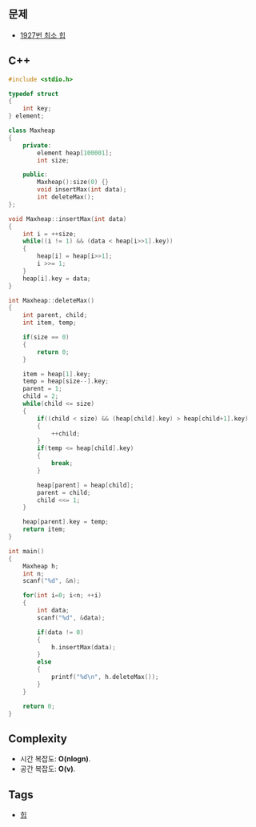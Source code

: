 ## 문제
- [1927번 최소 힙](https://www.acmicpc.net/problem/1927)

## C++
```cpp
#include <stdio.h>

typedef struct 
{
	int key;
} element;

class Maxheap
{
	private:
		element heap[100001];
		int size;

	public:
		Maxheap():size(0) {}
		void insertMax(int data);
		int deleteMax();
};

void Maxheap::insertMax(int data)
{
	int i = ++size;
	while((i != 1) && (data < heap[i>>1].key))
	{
		heap[i] = heap[i>>1];
		i >>= 1;
	}
	heap[i].key = data;
}

int Maxheap::deleteMax()
{
	int parent, child;
	int item, temp;

	if(size == 0)
	{
		return 0;
	}

	item = heap[1].key;
	temp = heap[size--].key;
	parent = 1;
	child = 2;
	while(child <= size)
	{
		if((child < size) && (heap[child].key) > heap[child+1].key)
		{
			++child;
		}
		if(temp <= heap[child].key)
		{
			break;
		}

		heap[parent] = heap[child];
		parent = child;
		child <<= 1;
	}

	heap[parent].key = temp;
	return item;
}

int main()
{
	Maxheap h;
	int n;
	scanf("%d", &n);

	for(int i=0; i<n; ++i)
	{
		int data;
		scanf("%d", &data);

		if(data != 0)
		{
			h.insertMax(data);
		}
		else
		{
			printf("%d\n", h.deleteMax());
		}
	}

	return 0;
}
```

## Complexity
- 시간 복잡도: <b>O(nlogn)</b>.
- 공간 복잡도: <b>O(v)</b>.

## Tags
- [힙](https://github.com/myoi-oj/baekjoon-oj#heap)

